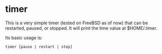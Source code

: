 timer
=====
This is  a very simple timer (tested on FreeBSD as of now) that can be restarted, paused, or stopped. 
It will print the time value at $HOME/.timer. 

Its basic usage is:

	timer [pause | restart | stop]

